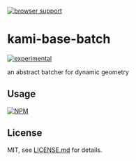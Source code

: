 [![browser support](https://ci.testling.com/mattdesl/kami-base-batch.png)](https://ci.testling.com/mattdesl/kami-base-batch)

# kami-base-batch

[![experimental](http://badges.github.io/stability-badges/dist/experimental.svg)](http://github.com/badges/stability-badges)

an abstract batcher for dynamic geometry

## Usage

[![NPM](https://nodei.co/npm/kami-base-batch.png)](https://nodei.co/npm/kami-base-batch/)

## License

MIT, see [LICENSE.md](http://github.com/mattdesl/kami-base-batch/blob/master/LICENSE.md) for details.
